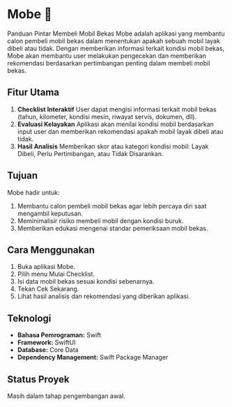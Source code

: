 # Mobe 🚗
Panduan Pintar Membeli Mobil Bekas
Mobe adalah aplikasi yang membantu calon pembeli mobil bekas dalam menentukan apakah sebuah mobil layak dibeli atau tidak. Dengan memberikan informasi terkait kondisi mobil bekas, Mobe akan membantu user melakukan pengecekan dan memberikan rekomendasi berdasarkan pertimbangan penting dalam membeli mobil bekas.

## Fitur Utama
1. **Checklist Interaktif**
User dapat mengisi informasi terkait mobil bekas (tahun, kilometer, kondisi mesin, riwayat servis, dokumen, dll).
2. **Evaluasi Kelayakan**
Aplikasi akan menilai kondisi mobil berdasarkan input user dan memberikan rekomendasi apakah mobil layak dibeli atau tidak.
3. **Hasil Analisis**
Memberikan skor atau kategori kondisi mobil: Layak Dibeli, Perlu Pertimbangan, atau Tidak Disarankan.

## Tujuan
Mobe hadir untuk:
1. Membantu calon pembeli mobil bekas agar lebih percaya diri saat mengambil keputusan.
2. Meminimalisir risiko membeli mobil dengan kondisi buruk.
3. Memberikan edukasi mengenai standar pemeriksaan mobil bekas.

## Cara Menggunakan
1. Buka aplikasi Mobe.
2. Pilih menu Mulai Checklist.
3. Isi data mobil bekas sesuai kondisi sebenarnya.
4. Tekan Cek Sekarang.
5. Lihat hasil analisis dan rekomendasi yang diberikan aplikasi.

## Teknologi
- **Bahasa Pemrograman:** Swift  
- **Framework:** SwiftUI 
- **Database:** Core Data 
- **Dependency Management:** Swift Package Manager

## Status Proyek
Masih dalam tahap pengembangan awal.
